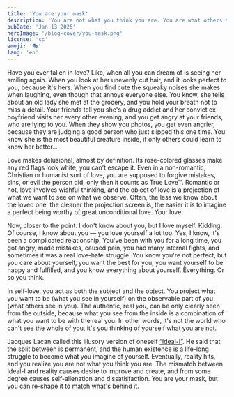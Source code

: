 ```yaml
---
title: 'You are your mask'
description: 'You are not what you think you are. You are what others think you are.'
pubDate: 'Jan 13 2025'
heroImage: '/blog-cover/you-mask.png'
license: 'cc'
emoji: '🎭'
lang: 'en'
---
```


Have you ever fallen in love? Like, when all you can dream of is seeing her smiling again. When you look at her unevenly cut hair, and it looks perfect to you, because it's hers. When you find cute the squeaky noises she makes when laughing, even though that annoys everyone else. You know, she tells about an old lady she met at the grocery, and you hold your breath not to miss a detail. Your friends tell you she's a drug addict and her convict ex-boyfriend visits her every other evening, and you get angry at your friends, who are lying to you. When they show you photos, you get even angrier, because they are judging a good person who just slipped this one time. You know she is the most beautiful creature inside, if only others could learn to know her better…

Love makes delusional, almost by definition. Its rose-colored glasses make any red flags look white, you can't escape it. Even in a non-romantic, Christian or humanist sort of love, you are supposed to forgive mistakes, sins, or evil the person did, only then it counts as True Love™. Romantic or not, love involves wishful thinking, and the object of love is a projection of what we want to see on what we observe. Often, the less we know about the loved one, the cleaner the projection screen is, the easier it is to imagine a perfect being worthy of great unconditional love. Your love.

Now, closer to the point. I don't know about you, but I love myself. Kidding. Of course, I know about you — you love yourself a lot too. Yes, I know, it's been a complicated relationship, You've been with you for a long time, you got angry, made mistakes, caused pain, you had many internal fights, and sometimes it was a real love-hate struggle. You know you're not perfect, but you care about yourself, you want the best for you, you want yourself to be happy and fulfilled, and you know everything about yourself. Everything. Or so you think.

In self-love, you act as both the subject and the object. You project what you want to be (what you see in yourself) on the observable part of you (what others see in you). The authentic, real _you_, can be only clearly seen from the outside, because what you see from the inside is a combination of what you want to be with the real you. In other words, it's not the world who can't see the whole of you, it's you thinking of yourself what you are not.

Jacques Lacan called this illusory version of oneself [“Ideal-I”](https://www.english.hawaii.edu/criticalink/lacan/terms/ideal.html). He said that the split between is permanent, and the human existence is a life-long struggle to become what you imagine of yourself. Eventually, reality hits, and you realize you are not what you think you are. The mismatch between Ideal-I and reality causes desire to improve and create, and from some degree causes self-alienation and dissatisfaction. You are your mask, but you can re-shape it to match what's behind it.
